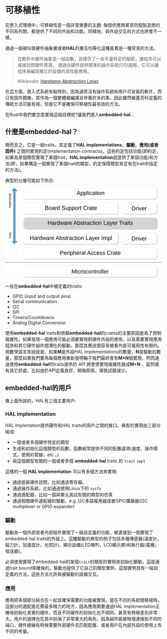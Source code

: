 # 可移植性

在嵌入式環境中，可移植性是一個非常重要的主題: 每個供應商甚至同個製造商的不同系列間，都提供了不同的外設和功能。同樣地，與外設交互的方式也將會不一樣。

通過一個被叫做硬件抽象層或者**HAL**的層去均等化這種差異是一種常見的方法。

> 在軟件中硬件抽象是一組函數，其模仿了一些平臺特定的細節，讓程序可以直接訪問硬件資源。
> 通過向硬件提供標準的操作系統(OS)調用，它可以讓程序員編寫獨立於設備的高性能應用。
>
> *Wikipedia: [Hardware Abstraction Layer]*

[Hardware Abstraction Layer]: https://en.wikipedia.org/wiki/Hardware_abstraction

在這方面，嵌入式系統有點特別，因為通常沒有操作系統和用戶可安裝的軟件，而只有固件鏡像，其作為一個整體被編譯且伴著許多約束。因此雖然維基百科定義的傳統方法可能有用，但是它不是確保可移植性最有效的方法。

在Rust中我們要怎麼實現這個目標呢?讓我們進入**embedded-hal**...

## 什麼是embedded-hal？

簡而言之，它是一組traits，其定義了**HAL implementations**，**驅動**，**應用(或者固件)** 之間的實現約定(implementation contracts)。這些約定包括功能(即約定，如果為某個類型實現了某個trait，**HAL implementation**就提供了某個功能)和方法(即，如果構造一個實現了某個trait的類型，約定保障類型肯定有在trait中指定的方法)。


典型的分層可能如下所示:

![](../assets/rust_layers.svg)

一些在**embedded-hal**中被定義的traits:
* GPIO (input and output pins)
* Serial communication
* I2C
* SPI
* Timers/Countdowns
* Analog Digital Conversion

使用**embedded-hal** traits和依賴**embedded-hal**的crates的主要原因是為了控制複雜性。如果發現一個應用可能必須要實現對硬件外設的使用，以及需要實現應用程序和其它硬件組件間潛在的驅動，那麼其應該很容易被看作是可複用性有限的。用數學語言來說就是，如果**M**是外設HAL implementations的數量，**N**是驅動的數量，那麼如果我們要為每個應用重新發明輪子我們最終會有**M*N**個實現，然而通過使用**embedded-hal**的traits提供的 *API* 將會使實現複雜性變成**M+N** 。當然還有其它好處，比如由於API定義良好，開箱即用，導致試錯減少。


## embedded-hal的用戶

像上面所說的，HAL有三個主要用戶:

### HAL implementation

HAL implentation提供硬件和HAL traits的用戶之間的接口。典型的實現由三部分組成:

* 一個或者多個硬件特定的類型
* 生成和初始化這個類型的函數，函數經常提供不同的配置選項(速度，操作模式，使用的管腳，etc 。)
* 與這個類型有關的一個或者多個 **embedded-hal** traits 的 `trait` `impl`

這樣的一個 **HAL implementation** 可以有多個方法來實現:
* 通過低級硬件訪問，比如通過寄存器。
* 通過操作系統，比如通過使用Linux下的 `sysfs`
* 通過適配器，比如一個與單元測試有關的類型的仿真
* 通過相關硬件適配器的驅動，e.g. I2C多路複用器或者GPIO擴展器(I2C multiplexer or GPIO expander)

### 驅動

驅動為一個外部或者內部組件實現了一組自定義的功能，被連接到一個實現了embedded-hal traits的外設上。這種驅動的典型的例子包括多種傳感器(溫度計，磁力計，加速度計，光照計)，顯示設備(LED陣列，LCD顯示屏)和執行器(電機，發送器)。

必須使用實現了embedded-hal的某個`trait`的類型的實例來初始化驅動，這是通過trait bound來確保的，驅動也提供了它自己的類型實例，這個實例具有一組自定義的方法，這些方法允許與被驅動的設備交互。

### 應用

應用把多個部分結合在一起並確保需要的功能被實現。當在不同的系統間移植時，這部分的適配是花費最多精力的地方，因為應用需要通過HAL implementation正確地初始化真實的硬件，而且不同硬件的初始化也不相同，甚至有時候差別非常大。用戶的選擇也在其中扮演了非常重大的角色，因為組件能被物理連接到不同的端口，硬件總線有時候需要外部硬件去匹配配置，或者用戶在內部外設的使用上有不同的考量。
